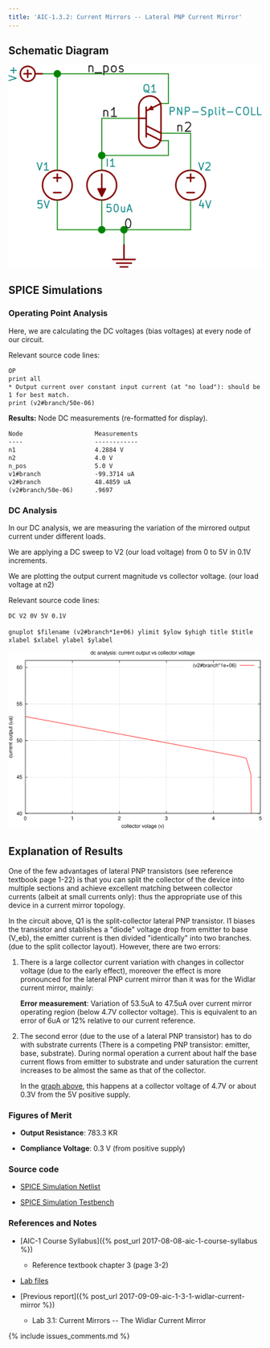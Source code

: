 ```yaml
---
title: 'AIC-1.3.2: Current Mirrors -- Lateral PNP Current Mirror' 
---
```


## Schematic Diagram

![Lateral PNP Current Mirror Schematic](/linked_files/2017-09-13-aic-1-3-2-lateral-pnp-current-mirror_1.svg)

## SPICE Simulations 

### Operating Point Analysis <a name="operating-point-analysis-section">

Here, we are calculating the DC voltages (bias voltages) at every node of our
circuit.

Relevant source code lines:

~~~
OP                      
print all               
* Output current over constant input current (at "no load"): should be 1 for best match.
print (v2#branch/50e-06)
~~~

**Results:** Node DC measurements (re-formatted for display). 

~~~
Node                    Measurements
----                    ------------
n1                      4.2884 V
n2                      4.0 V
n_pos                   5.0 V
v1#branch               -99.3714 uA
v2#branch               48.4859 uA
(v2#branch/50e-06)      .9697
~~~

### DC Analysis <a name="dc-analysis-section">

In our DC analysis, we are measuring the variation of the mirrored output current 
under different loads.

We are applying a DC sweep to V2 (our load voltage) from 0 to 5V in 0.1V 
increments. 

We are plotting the output current magnitude vs collector voltage. 
(our load voltage at n2)

Relevant source code lines:

~~~
DC V2 0V 5V 0.1V    

gnuplot $filename (v2#branch*1e+06) ylimit $ylow $yhigh title $title xlabel $xlabel ylabel $ylabel 
~~~

![Lateral PNP Current Mirror Simulation DC](/linked_files/2017-09-13-aic-1-3-2-lateral-pnp-current-mirror_2.svg)

## Explanation of Results

One of the few advantages of lateral PNP transistors (see reference textbook
page 1-22) is that you can split the collector of the device into multiple
sections and achieve excellent matching between collector currents (albeit at
small currents only): thus the appropriate use of this device in a current
mirror topology.

In the circuit above, Q1 is the split-collector lateral PNP transistor. I1
biases the transistor and stablishes a "diode" voltage drop from emitter to base
(V_eb), the emitter current is then divided "identically" into two branches. (due
to the split collector layout). However, there are two errors:

1. There is a large collector current variation with changes in collector
    voltage (due to the early effect), moreover the effect is more pronounced
    for the lateral PNP current mirror than it was for the Widlar current
    mirror, mainly:

    **Error measurement**: Variation of 53.5uA to 47.5uA over current mirror 
    operating region (below 4.7V collector voltage).
    This is equivalent to an error of 6uA or 12% relative to our current 
    reference. 
     
2. The second error (due to the use of a lateral PNP transistor) has to do with
    substrate currents (There is a competing PNP transistor: emitter, base, substrate). 
    During normal operation a current about half the base current flows from
    emitter to substrate and under saturation the current increases to be almost
    the same as that of the collector.

    In the [graph above](#dc-analysis-section), this happens at a collector
    voltage of 4.7V or about 0.3V from the 5V positive supply. 

### Figures of Merit

* **Output Resistance**: 783.3 KR

* **Compliance Voltage**: 0.3 V (from positive supply)

### Source code

* [SPICE Simulation Netlist](https://github.com/camilotejeiro/aic_1_lab/blob/master/lab_assignments/3_current_mirrors/2_lateral_pnp_current_mirror/lateral_pnp_current_mirror_simulation_netlist.spice)

* [SPICE Simulation Testbench](https://github.com/camilotejeiro/aic_1_lab/blob/master/lab_assignments/3_current_mirrors/2_lateral_pnp_current_mirror/lateral_pnp_current_mirror_simulation_testbench.spice)

### References and Notes

* [AIC-1 Course Syllabus]({% post_url 2017-08-08-aic-1-course-syllabus %})
    - Reference textbook chapter 3 (page 3-2)

* [Lab files](https://github.com/camilotejeiro/aic_1_lab/tree/master/lab_assignments/3_current_mirrors/2_lateral_pnp_current_mirror)

* [Previous report]({% post_url 2017-09-09-aic-1-3-1-widlar-current-mirror %})
    - Lab 3.1: Current Mirrors -- The Widlar Current Mirror

{% include issues_comments.md %}
